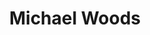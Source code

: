 ---
title: Michael Woods
categories:
- radio
- digital
- press
tags:
- artist
position: 2
image: 
is-featured:
is-front: 
website:
facebook: https://www.facebook.com/michaelwoodsonline/
twitter:
instagram:
spotify:
soundcloud:
youtube:
apple:
layout: client
---